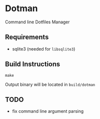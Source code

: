 # Dotman

Command line Dotfiles Manager

## Requirements

- sqlite3 (needed for `libsqlite3`)

## Build Instructions

```shell
make
```

Output binary will be located in `build/dotman`


## TODO

- fix command line argument parsing
